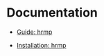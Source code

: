 # Documentation

- [Guide: hrmp](https://github.com/HighResMusicPlayer/hrmp/releases/download/0.5.1/hrmp-en.pdf)

- [Installation: hrmp](/guide/hrmp/installation.md)
